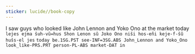 ```yaml
---
sticker: lucide//book-copy
---
```

I saw guys who looked like John Lennon and Yoko Ono at the market today
`lejes ejma šuh-vũ=hus Shon Lenon sû Joko Ono niši hos-eñi keje-f-šû hušs-el jes`
`today be.1SG.PST see-INF=3SG.ABS John_Lennon and Yoko_Ono look_like-PRS.PRT person-PL-ABS market-DAT in`